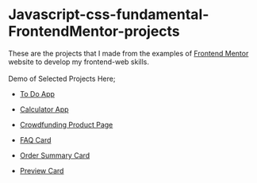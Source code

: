 # Javascript-css-fundamental-FrontendMentor-projects

These are the projects that I made from the examples of [Frontend Mentor](https://www.frontendmentor.io) website to develop my frontend-web skills.
<br>
<br>
Demo of Selected Projects Here;
<br>
- [To Do App](https://yunusemretoptanci.github.io/Javascript-css-fundamental-FrontendMentor-projects/todo-app-main/)
- [Calculator App](https://yunusemretoptanci.github.io/Javascript-css-fundamental-FrontendMentor-projects/calculator-app-main/index.html)
- [Crowdfunding Product Page](https://yunusemretoptanci.github.io/Javascript-css-fundamental-FrontendMentor-projects/crowdfunding-product-page-main/)
- [FAQ Card](https://yunusemretoptanci.github.io/Javascript-css-fundamental-FrontendMentor-projects/faq-accordion-card-main/)

- [Order Summary Card](https://yunusemretoptanci.github.io/Javascript-css-fundamental-FrontendMentor-projects/order-summary-component-main/)
- [Preview Card](https://yunusemretoptanci.github.io/Javascript-css-fundamental-FrontendMentor-projects/preview-card-component/)




